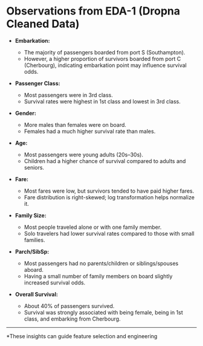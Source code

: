 # Observations from EDA-1 (Dropna Cleaned Data)

- **Embarkation:**  
  - The majority of passengers boarded from port S (Southampton).
  - However, a higher proportion of survivors boarded from port C (Cherbourg), indicating embarkation point may influence survival odds.

- **Passenger Class:**  
  - Most passengers were in 3rd class.
  - Survival rates were highest in 1st class and lowest in 3rd class.

- **Gender:**  
  - More males than females were on board.
  - Females had a much higher survival rate than males.

- **Age:**  
  - Most passengers were young adults (20s–30s).
  - Children had a higher chance of survival compared to adults and seniors.

- **Fare:**  
  - Most fares were low, but survivors tended to have paid higher fares.
  - Fare distribution is right-skewed; log transformation helps normalize it.

- **Family Size:**  
  - Most people traveled alone or with one family member.
  - Solo travelers had lower survival rates compared to those with small families.

- **Parch/SibSp:**  
  - Most passengers had no parents/children or siblings/spouses aboard.
  - Having a small number of family members on board slightly increased survival odds.

- **Overall Survival:**  
  - About 40% of passengers survived.
  - Survival was strongly associated with being female, being in 1st class, and embarking from Cherbourg.

---

*These insights can guide feature selection and engineering